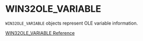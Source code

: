 # WIN32OLE_VARIABLE

`WIN32OLE_VARIABLE` objects represent OLE variable information.

[WIN32OLE_VARIABLE Reference](https://ruby-doc.org/stdlib-2.6/libdoc/win32ole/rdoc/WIN32OLE_VARIABLE.html)